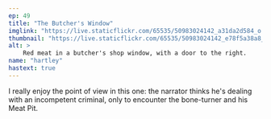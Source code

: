 ```yaml
---
ep: 49
title: "The Butcher's Window"
imglink: "https://live.staticflickr.com/65535/50983024142_a31da2d584_o.jpg"
thumbnail: "https://live.staticflickr.com/65535/50983024142_e78f5a38a8_q.jpg"
alt: >
    Red meat in a butcher's shop window, with a door to the right. 
name: "hartley"
hastext: true
---
```

I really enjoy the point of view in this one: the narrator thinks he's dealing with an incompetent criminal, only to encounter the bone-turner and his Meat Pit.